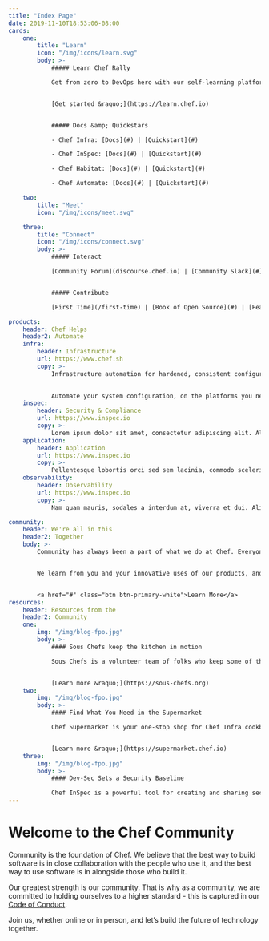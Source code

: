 ```yaml
---
title: "Index Page"
date: 2019-11-10T18:53:06-08:00
cards:
    one:
        title: "Learn"
        icon: "/img/icons/learn.svg"
        body: >-
            ##### Learn Chef Rally

            Get from zero to DevOps hero with our self-learning platform.


            [Get started &raquo;](https://learn.chef.io)


            ##### Docs &amp; Quickstars

            - Chef Infra: [Docs](#) | [Quickstart](#)

            - Chef InSpec: [Docs](#) | [Quickstart](#)

            - Chef Habitat: [Docs](#) | [Quickstart](#)

            - Chef Automate: [Docs](#) | [Quickstart](#)

    two:
        title: "Meet"
        icon: "/img/icons/meet.svg"

    three:
        title: "Connect"
        icon: "/img/icons/connect.svg"
        body: >-
            ##### Interact

            [Community Forum](discourse.chef.io) | [Community Slack](#)


            ##### Contribute

            [First Time](/first-time) | [Book of Open Source](#) | [Feature Requests](#)

products:
    header: Chef Helps
    header2: Automate
    infra: 
        header: Infrastructure
        url: https://www.chef.sh
        copy: >-
            Infrastructure automation for hardened, consistent configuration at any scale. With Chef Infra, your infrastructure is defined as code, ensuring that configuration policies are flexible, versionable, testable, and human readable. 

            
            Automate your system configuration, on the platforms you need, whether in the cloud, in the datacenter, or in the field. Don’t solve the same problems over and over again! Automate them and give your team the ability to build new innovations.
    inspec: 
        header: Security & Compliance
        url: https://www.inspec.io
        copy: >-
            Lorem ipsum dolor sit amet, consectetur adipiscing elit. Aliquam pulvinar consectetur consequat. Ut imperdiet accumsan orci ac feugiat. Donec ac mollis velit. Nam pulvinar ipsum ut magna auctor, vitae vulputate lacus ullamcorper. Suspendisse dapibus luctus elit. Aenean gravida egestas condimentum. Morbi at semper mauris, a ultrices ligula.
    application: 
        header: Application
        url: https://www.inspec.io
        copy: >-
            Pellentesque lobortis orci sed sem lacinia, commodo scelerisque arcu placerat. Aliquam pulvinar consectetur consequat. Ut imperdiet accumsan orci ac feugiat. Donec ac mollis velit. Nam pulvinar ipsum ut magna auctor, vitae vulputate lacus ullamcorper. Suspendisse dapibus luctus elit. Aenean gravida egestas condimentum. Morbi at semper mauris, a ultrices ligula.
    observability: 
        header: Observability
        url: https://www.inspec.io
        copy: >-
            Nam quam mauris, sodales a interdum at, viverra et dui. Aliquam pulvinar consectetur consequat. Ut imperdiet accumsan orci ac feugiat. Donec ac mollis velit. Nam pulvinar ipsum ut magna auctor, vitae vulputate lacus ullamcorper. Suspendisse dapibus luctus elit. Aenean gravida egestas condimentum. Morbi at semper mauris, a ultrices ligula.

community:
    header: We're all in this
    header2: Together
    body: >-
        Community has always been a part of what we do at Chef. Everyone is invited.


        We learn from you and your innovative uses of our products, and the whole community benefits from contributions from teams at companies like Nordstrom and Alaska Airlines. We welcome your contributions, suggestions, and questions on all of our projects.


        <a href="#" class="btn btn-primary-white">Learn More</a>
resources:
    header: Resources from the
    header2: Community
    one:
        img: "/img/blog-fpo.jpg"
        body: >-
            #### Sous Chefs keep the kitchen in motion

            Sous Chefs is a volunteer team of folks who keep some of the Chef Infra community’s most-used cookbooks up to date. Join them in the #sous-chefs channel on our Community Slack, or in their repos on GitHub to learn more about what goes into creating and maintaining cookbooks with thousands of downloads.


            [Learn more &raquo;](https://sous-chefs.org)
    two:
        img: "/img/blog-fpo.jpg"
        body: >-
            #### Find What You Need in the Supermarket

            Chef Supermarket is your one-stop shop for Chef Infra cookbooks, tools, and plugins to enhance your Chef Infra workflow. Need to install a new piece of software? Check the Supermarket for a cookbook to help you out! Have a cookbook that solves a task for you? Share it to the Supermarket for others to use.


            [Learn more &raquo;](https://supermarket.chef.io)
    three:
        img: "/img/blog-fpo.jpg"
        body: >-
            #### Dev-Sec Sets a Security Baseline

            Chef InSpec is a powerful tool for creating and sharing security profiles. The InSpec community at https://dev-sec.io has created a myriad of baseline profiles for you to download and use to secure your infrastructure and key application platforms
---
```


<h1>Welcome to the <span class="highlight">Chef Community</span></h1>

Community is the foundation of Chef.  We believe that the best way to build software is in close collaboration with the people who use it, and the best way to use software is in alongside those who build it. 
     

Our greatest strength is our community. That is why as a community, we are committed to holding ourselves to a higher standard - this is captured in our [Code of Conduct].


Join us, whether online or in person, and let’s build the future of technology together.




[Code of Conduct]: https://github.com/chef/chef-oss-practices/blob/master/CODE_OF_CONDUCT.md